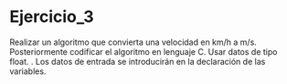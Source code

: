 # Ejercicio_3
 Realizar un algoritmo que convierta una velocidad en km/h a m/s. Posteriormente codificar el algoritmo en lenguaje C. Usar datos de tipo float. . Los datos de entrada se introducirán en la declaración de las variables. 
